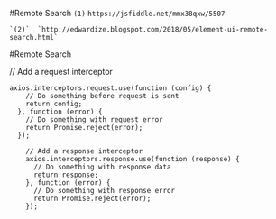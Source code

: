#Remote Search
    `(1)`  `https://jsfiddle.net/mmx38qxw/5507`
    
    `(2)`  `http://edwardize.blogspot.com/2018/05/element-ui-remote-search.html`
#Remote Search
    
   // Add a request interceptor
    
    axios.interceptors.request.use(function (config) {
        // Do something before request is sent
        return config;
      }, function (error) {
        // Do something with request error
        return Promise.reject(error);
      });

        // Add a response interceptor
        axios.interceptors.response.use(function (response) {
          // Do something with response data
          return response;
        }, function (error) {
          // Do something with response error
          return Promise.reject(error);
        });
